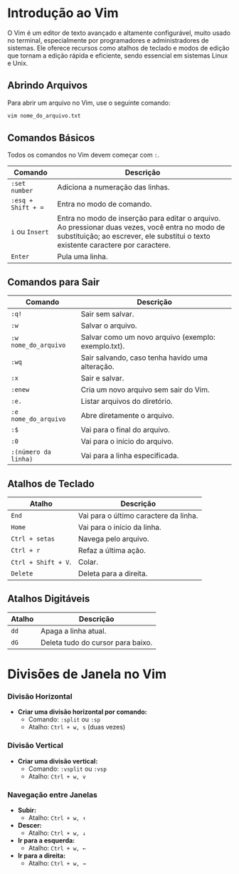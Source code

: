 # Introdução ao Vim

O Vim é um editor de texto avançado e altamente configurável, muito usado no terminal, especialmente por programadores e administradores de sistemas. Ele oferece recursos como atalhos de teclado e modos de edição que tornam a edição rápida e eficiente, sendo essencial em sistemas Linux e Unix.

## Abrindo Arquivos

Para abrir um arquivo no Vim, use o seguinte comando:

```bash
vim nome_do_arquivo.txt
```

## Comandos Básicos

Todos os comandos no Vim devem começar com `:`.

| Comando                      | Descrição                                                                                                   |
|------------------------------|-------------------------------------------------------------------------------------------------------------|
| `:set number`                | Adiciona a numeração das linhas.                                                                           |
| `:esq + Shift + =`          | Entra no modo de comando.                                                                                  |
| `i` ou `Insert`             | Entra no modo de inserção para editar o arquivo. Ao pressionar duas vezes, você entra no modo de substituição; ao escrever, ele substitui o texto existente caractere por caractere. |
| `Enter`                      | Pula uma linha.                                                                                            |

## Comandos para Sair

| Comando                      | Descrição                                                                                                   |
|------------------------------|-------------------------------------------------------------------------------------------------------------|
| `:q!`                        | Sair sem salvar.                                                                                           |
| `:w`                         | Salvar o arquivo.                                                                                          |
| `:w nome_do_arquivo`        | Salvar como um novo arquivo (exemplo: exemplo.txt).                                                       |
| `:wq`                        | Sair salvando, caso tenha havido uma alteração.                                                            |
| `:x`                         | Sair e salvar.                                                                                             |
| `:enew`                      | Cria um novo arquivo sem sair do Vim.                                                                     |
| `:e.`                        | Listar arquivos do diretório.                                                                              |
| `:e nome_do_arquivo`        | Abre diretamente o arquivo.                                                                                |
| `:$`                          | Vai para o final do arquivo.                                                                                |
| `:0`                          | Vai para o início do arquivo.                                                                              |
| `:(número da linha)`         | Vai para a linha especificada.                                                                             |

## Atalhos de Teclado

| Atalho                       | Descrição                                                                                                   |
|------------------------------|-------------------------------------------------------------------------------------------------------------|
| `End`                        | Vai para o último caractere da linha.                                                                      |
| `Home`                       | Vai para o início da linha.                                                                                |
| `Ctrl + setas`              | Navega pelo arquivo.                                                                                        |
| `Ctrl + r`                  | Refaz a última ação.                                                                                        |
| `Ctrl + Shift + V`.          | Colar.                                                                                    |
| `Delete`               | Deleta para a direita.                                                                                     |

## Atalhos Digitáveis

| Atalho                       | Descrição                                                                                                   |
|------------------------------|-------------------------------------------------------------------------------------------------------------|
| `dd`                         | Apaga a linha atual.                                                                                       |
| `dG`                         | Deleta tudo do cursor para baixo.                                                                          |

# Divisões de Janela no Vim

### Divisão Horizontal
- **Criar uma divisão horizontal por comando:**
  - Comando: `:split` ou `:sp`
  - Atalho: `Ctrl + w, s` (duas vezes)

### Divisão Vertical
- **Criar uma divisão vertical:**
  - Comando: `:vsplit` ou `:vsp`
  - Atalho: `Ctrl + w, v`

### Navegação entre Janelas
- **Subir:** 
  - Atalho: `Ctrl + w, ↑`
- **Descer:**
  - Atalho: `Ctrl + w, ↓`
- **Ir para a esquerda:**
  - Atalho: `Ctrl + w, ←`
- **Ir para a direita:**
  - Atalho: `Ctrl + w, →`

